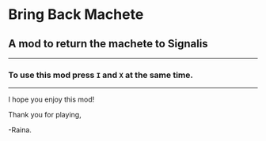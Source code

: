 # Bring Back Machete
## A mod to return the machete to Signalis

--------------------------------------------------------------------------------------------------------------------------------------------------------------------
### To use this mod press `I` and `X` at the same time.
--------------------------------------------------------------------------------------------------------------------------------------------------------------------

I hope you enjoy this mod!


Thank you for playing,

-Raina.
